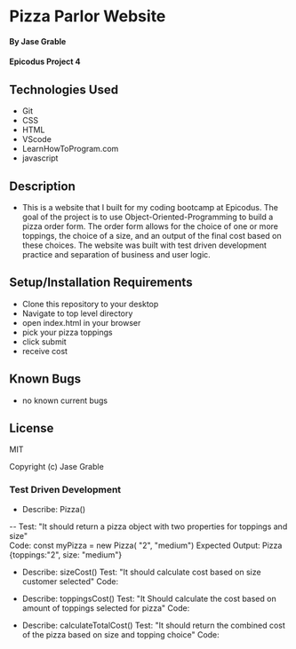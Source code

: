 # Pizza Parlor Website

#### By Jase Grable

#### Epicodus Project 4

## Technologies Used

- Git
- CSS
- HTML
- VScode
- LearnHowToProgram.com
- javascript

## Description

- This is a website that I built for my coding bootcamp at Epicodus. The goal of the project is to use Object-Oriented-Programming to build a pizza order form. The order form allows for the choice of one or more toppings, the choice of a size, and an output of the final cost based on these choices. The website was built with test driven development practice and separation of business and user logic.

## Setup/Installation Requirements

- Clone this repository to your desktop
- Navigate to top level directory
- open index.html in your browser
- pick your pizza toppings
- click submit
- receive cost

## Known Bugs

- no known current bugs

## License

MIT

Copyright (c) Jase Grable

### Test Driven Development

- Describe: Pizza()

-- Test: "It should return a pizza object with two properties for toppings and size"  
Code: const myPizza = new Pizza( "2", "medium")
Expected Output: Pizza {toppings:"2", size: "medium"}

- Describe: sizeCost()
  Test: "It should calculate cost based on size customer selected"
  Code:

- Describe: toppingsCost()
  Test: "It Should calculate the cost based on amount of toppings selected for pizza"
  Code:

- Describe: calculateTotalCost()
  Test: "It should return the combined cost of the pizza based on size and topping choice"
  Code:
